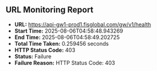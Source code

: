 ## URL Monitoring Report

- **URL:** https://api-gw1-prod1.fisglobal.com/gw/v1/health
- **Start Time:** 2025-08-06T04:58:48.943269
- **End Time:** 2025-08-06T04:58:49.202725
- **Total Time Taken:** 0.259456 seconds
- **HTTP Status Code:** 403
- **Status:** Failure
- **Failure Reason:** HTTP Status Code: 403
